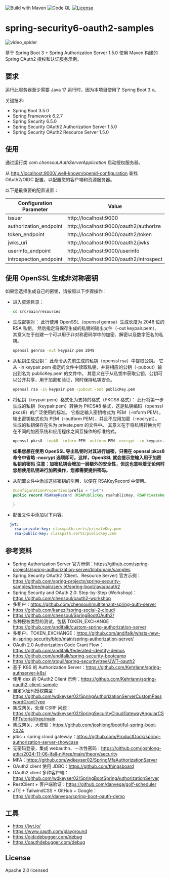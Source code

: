 ![Build with Maven](https://github.com/chensoul/spring-security6-oauth2-samples/actions/workflows/build.yml/badge.svg)
![Code QL](https://github.com/chensoul/spring-security6-oauth2-samples/actions/workflows/codeql.yml/badge.svg)
[![License](https://img.shields.io/badge/License-Apache%20License%202.0-brightgreen.svg)][1]

# spring-security6-oauth2-samples

![video_spider](https://socialify.git.ci/chensoul/spring-security6-oauth2-samples/image?forks=1&issues=1&language=1&name=1&owner=1&stargazers=1&theme=Light)

基于 Spring Boot 3 + Spring Authorization Server 1.5.0 使用 Maven 构建的 Spring OAuth2 授权和认证服务示例。

## 要求

运行此服务器至少需要 Java 17 运行时，因为本项目使用了 Spring Boot 3.x。

关键技术:

- Spring Boot 3.5.0
- Spring Framework 6.2.7
- Spring Security 6.5.0
- Spring Security OAuth2 Authorization Server 1.5.0
- Spring Security OAuth2 Resource Server 1.5.0

## 使用

通过运行类 _com.chensoul.AuthServerApplication_ 启动授权服务器。

从 [http://localhost:9000/.well-known/openid-configuration](http://localhost:9000/.well-known/openid-configuration) 查找
OAuth2/OIDC 配置，以配置您的客户端和资源服务器。

以下是最重要的配置设置：

| Configuration Parameter | Value                                   | 
|-------------------------|-----------------------------------------|
| issuer                  | http://localhost:9000                   |
| authorization_endpoint  | http://localhost:9000/oauth2/authorize  |
| token_endpoint          | http://localhost:9000/oauth2/token      |
| jwks_uri                | http://localhost:9000/oauth2/jwks       |
| userinfo_endpoint       | http://localhost:9000/userinfo          |
| introspection_endpoint  | http://localhost:9000/oauth2/introspect |

## 使用 OpenSSL 生成非对称密钥

如果您选择生成自己的密钥，请按照以下步骤操作：

- 进入资源目录：
  ```bash
  cd src/main/resources
  ```

- 生成密钥对：
  此行使用 OpenSSL（openssl genrsa）生成长度为 2048 位的 RSA 私钥。
  然后指定将保存生成的私钥的输出文件（-out keypair.pem）。
  其意义在于创建一个可以用于非对称密码学中的加密、解密以及数字签名的私钥。
   ```bash
   openssl genrsa -out keypair.pem 2048   
   ```
- 从私钥生成公钥：
  此命令从先前生成的私钥（openssl rsa）中提取公钥。
  它从 -in keypair.pem 指定的文件中读取私钥，并将相应的公钥（-pubout）输出到名为 publicKey.pem 的文件中。
  其意义在于从私钥中获取公钥，公钥可以公开共享，用于加密和验证，同时保持私钥安全。
   ```bash
  openssl rsa -in keypair.pem -pubout -out publicKey.pem
   ```
- 将私钥（keypair.pem）格式化为支持的格式（PKCS8 格式）：
  此行将第一步生成的私钥（keypair.pem）转换为 PKCS#8 格式，这是私钥编码（openssl pkcs8）的广泛使用的标准。
  它指定输入密钥格式为 PEM（-inform PEM），输出密钥格式也为 PEM（-outform PEM），并且不应用加密（-nocrypt）。
  生成的私钥保存在名为 private.pem 的文件中。
  其意义在于将私钥转换为可在不同的加密系统和应用程序之间互操作的标准格式。
   ```bash
   openssl pkcs8 -topk8 -inform PEM -outform PEM -nocrypt -in keypair.pem -out privateKey.pem
   ```
  **如果您想在使用 OpenSSL 导出私钥时对其进行加密，只需在 openssl pkcs8 命令中省略 -nocrypt 选项即可。这样，OpenSSL
  就会提示您输入用于加密私钥的密码**
  **注意：加密私钥会增加一层额外的安全性，但这也意味着无论何时您想使用私钥进行加密操作，您都需要提供密码。**

- 从配置文件中添加这些密钥的引用，以便在 RSAKeyRecord 中使用。
  ```java
  @ConfigurationProperties(prefix = "jwt")
  public record RSAKeyRecord (RSAPublicKey rsaPublicKey, RSAPrivateKey rsaPrivateKey){
  
  }
  ```
- 配置文件中添加以下内容。

```yaml
  jwt:
    rsa-private-key: classpath:certs/privateKey.pem
    rsa-public-key: classpath:certs/publicKey.pem
```

## 参考资料

- Spring Authorization Server 官方示例：https://github.com/spring-projects/spring-authorization-server/blob/main/samples
- Spring Security OAuth2 (Client、Resource Server)
  官方示例：https://github.com/spring-projects/spring-security-samples/tree/main/servlet/spring-boot/java/oauth2
- Spring Security and OAuth 2.0: Step-by-Step (Workshop)：https://github.com/chensoul/oauth2-workshop
- 多租户：https://github.com/chensoul/multitenant-spring-auth-server
- https://github.com/kanezi/spring-social-2-cloud/
- https://github.com/chensoul/SpringBootOAuth2/
- 各种授权类型的测试，包括 TOKEN_EXCHANGE：https://github.com/andifalk/custom-spring-authorization-server
- 多租户、TOKEN_EXCHANGE：https://github.com/andifalk/whats-new-in-spring-security/blob/main/spring-authorization-server/
- OAuth 2.0 Authorization Code Grant Flow：https://github.com/andifalk/federated-identity-demos
- https://github.com/andifalk/spring-security-bootcamp
- https://github.com/atquil/spring-security/tree/JWT-oauth2
- 基于 K8S 的 Authorization Server：https://github.com/Kehrlann/spring-authserver-k8s/
- 使用 dex 的 OAuth2 Client 示例：https://github.com/Kehrlann/spring-oauth2-client-sample
- 自定义密码授权类型：https://github.com/wdkeyser02/SpringAuthorizationServerCustomPasswordGrantType
- 集成网关，处理 CSRF 问题：https://github.com/wdkeyser02/SpringSecurityCloudGatewayAngularCSRFTutorial/tree/main
- 集成网关，大模型：https://github.com/joshlong/bootiful-spring-boot-2024
- jdbc + spring cloud gateway：https://github.com/ProductDock/spring-authorization-server-showcase
- 无密码登录，集成 webauthn、一次性密码：https://github.com/joshlong-attic/2024-11-06-jfall-nl/tree/main/theory/security
- MFA：https://github.com/wdkeyser02/SpringMfaAuthorizationServer
- OAuth2 client 使用 JDBC：https://github.com/thingsboard
- OAuth2 client 多种客户端：https://github.com/wdkeyser02/SpringBootSpringAuthorizationServer
- RestClient + 客户端验证：https://github.com/danvega/golf-scheduler
- JTE + TailwindCSS + GitHub + Google：https://github.com/danvega/spring-boot-oauth-demo

## 工具

- https://jwt.io/
- https://www.oauth.com/playground
- https://oidcdebugger.com/debug
- https://oauthdebugger.com/debug

## License

Apache 2.0 licensed

[1]:http://www.apache.org/licenses/LICENSE-2.0.txt
